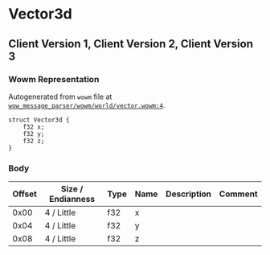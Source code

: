 # Vector3d

## Client Version 1, Client Version 2, Client Version 3

### Wowm Representation

Autogenerated from `wowm` file at [`wow_message_parser/wowm/world/vector.wowm:4`](https://github.com/gtker/wow_messages/tree/main/wow_message_parser/wowm/world/vector.wowm#L4).
```rust,ignore
struct Vector3d {
    f32 x;
    f32 y;
    f32 z;
}
```
### Body

| Offset | Size / Endianness | Type | Name | Description | Comment |
| ------ | ----------------- | ---- | ---- | ----------- | ------- |
| 0x00 | 4 / Little | f32 | x |  |  |
| 0x04 | 4 / Little | f32 | y |  |  |
| 0x08 | 4 / Little | f32 | z |  |  |


